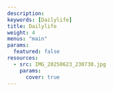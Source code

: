 ```yaml
---
description: 
keywords: [Dailylife]
title: Dailylife
weight: 4
menus: "main"
params:
  featured: false
resources:
  - src: IMG_20250623_230730.jpg
    params:
      cover: true
---
```

